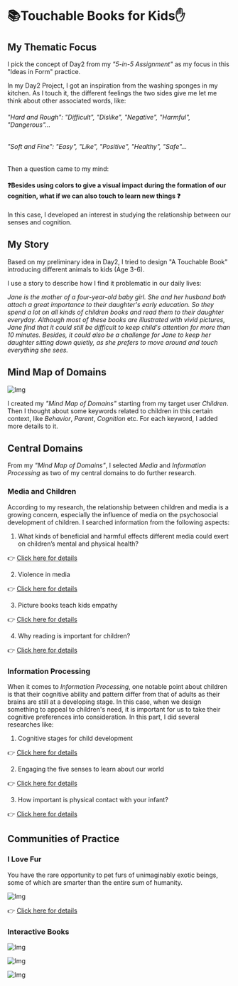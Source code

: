 # :books:Touchable Books for Kids:hand:

## My Thematic Focus
I pick the concept of Day2 from my *"5-in-5 Assignment"* as my focus in this "Ideas in Form" practice.

In my Day2 Project, I got an inspiration from the washing sponges in my kitchen. As I touch it, the different feelings the two sides give me let me think about other associated words, like:

###### "Hard and Rough": "Difficult", "Dislike", "Negative", "Harmful", "Dangerous"...

###### "Soft and Fine": "Easy", "Like", "Positive", "Healthy", "Safe"...

Then a question came to my mind:

#### :question:Besides using colors to give a visual impact during the formation of our cognition, what if we can also touch to learn new things :question:

In this case, I developed an interest in studying the relationship between our senses and cognition.

## My Story
Based on my preliminary idea in Day2, I tried to design "A Touchable Book" introducing different animals to kids (Age 3-6).

I use a story to describe how I find it problematic in our daily lives:

*Jane is the mother of a four-year-old baby girl. She and her husband both attach a great importance to their daughter's early education. So they spend a lot on all kinds of children books and read them to their daughter everyday. Although most of these books are illustrated with vivid pictures, Jane find that it could still be difficult to keep child's attention for more than 10 minutes. Besides, it could also be a challenge for Jane to keep her daughter sitting down quietly, as she prefers to move around and touch everything she sees.*

## Mind Map of Domains

![Img](pics/Domains.png)

I created my *"Mind Map of Domains"* starting from my target user *Children*. Then I thought about some keywords related to children in this certain context, like *Behavior*, *Parent*, *Cognition* etc. For each keyword, I added more details to it.
## Central Domains

From my *"Mind Map of Domains"*, I selected *Media* and *Information Processing* as two of my central domains to do further research.

### Media and Children
According to my research, the relationship between children and media is a growing concern, especially the influence of media on the psychosocial development of children. I searched information from the following aspects:

1. What kinds of beneficial and harmful effects different media could exert on children’s mental and physical health?

:point_right: [Click here for details](https://www.ncbi.nlm.nih.gov/pmc/articles/PMC2792691/)

2. Violence in media

:point_right: [Click here for details](http://www.apa.org/research/action/protect.aspx)

3. Picture books teach kids empathy

:point_right: [Click here for details](https://www.nytimes.com/2017/08/25/books/review/why-am-i-me-paige-britt-empathy-children.html?rref=collection%2Fcolumn%2Fchildrens-books&action=click&contentCollection=review&region=rank&module=package&version=highlights&contentPlacement=2&pgtype=collection)

4. Why reading is important for children?

:point_right: [Click here for details](https://www.earlymoments.com/promoting-literacy-and-a-love-of-reading/why-reading-to-children-is-important/)

### Information Processing
When it comes to *Information Processing*, one notable point about children is that their cognitive ability and pattern differ from that of adults as their brains are still at a developing stage. In this case, when we design something to appeal to children's need, it is important for us to take their cognitive preferences into consideration. In this part, I did several researches like:

1. Cognitive stages for child development

:point_right: [Click here for details](http://www.learningrx.com/cognitive-stages-for-child-development.htm)

2. Engaging the five senses to learn about our world

:point_right: [Click here for details](http://www.readwritethink.org/parent-afterschool-resources/tips-howtos/engaging-five-senses-learn-30959.html)

3. How important is physical contact with your infant?

:point_right: [Click here for details](https://www.scientificamerican.com/article/infant-touch/)

## Communities of Practice

### I Love Fur
You have the rare opportunity to pet furs of unimaginably exotic beings, some of which are smarter than the entire sum of humanity.

![Img](pics/I_Love_Fur.png)

:point_right: [Click here for details](https://itunes.apple.com/us/app/i-love-fur/id1118862675?mt=8)

### Interactive Books

![Img](pics/Tails.jpeg)

![Img](pics/Touch_And_Feel.jpg)

![Img](pics/Zoo_In_Hand.jpg)
